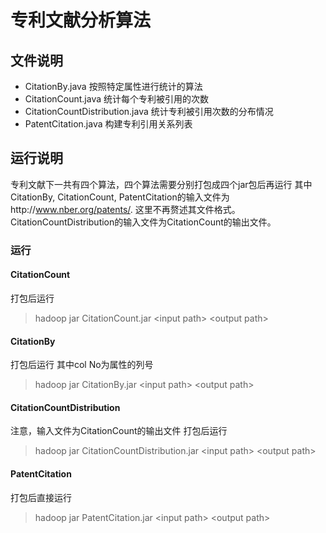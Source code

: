 # 专利文献分析算法
## 文件说明
* CitationBy.java 按照特定属性进行统计的算法
* CitationCount.java 统计每个专利被引用的次数
* CitationCountDistribution.java 统计专利被引用次数的分布情况
* PatentCitation.java 构建专利引用关系列表
## 运行说明
专利文献下一共有四个算法，四个算法需要分别打包成四个jar包后再运行
其中CitationBy, CitationCount, PatentCitation的输入文件为http://www.nber.org/patents/.
这里不再赘述其文件格式。CitationCountDistribution的输入文件为CitationCount的输出文件。
### 运行
#### CitationCount 
打包后运行
> hadoop jar CitationCount.jar <input path\> <output path\>
#### CitationBy
打包后运行
其中col No为属性的列号
> hadoop jar CitationBy.jar <input path\> <output path\> <col No>
#### CitationCountDistribution
注意，输入文件为CitationCount的输出文件
打包后运行
> hadoop jar CitationCountDistribution.jar <input path\> <output path\>
#### PatentCitation
打包后直接运行
> hadoop jar PatentCitation.jar <input path\> <output path\>


